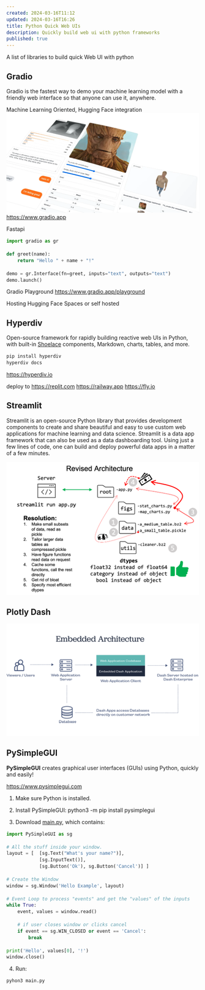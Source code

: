 ```yaml
---
created: 2024-03-16T11:12
updated: 2024-03-16T16:26
title: Python Quick Web UIs
description: Quickly build web ui with python frameworks
published: true
---
```


A list of libraries to build quick Web UI with python
## Gradio
Gradio is the fastest way to demo your machine learning model with a friendly web interface so that anyone can use it, anywhere.

Machine Learning Oriented, Hugging Face integration
![Pasted image 20240316113520.png](../../../public/assets/Pasted%20image%2020240316113520.png)
https://www.gradio.app

Fastapi


```python
import gradio as gr

def greet(name):
    return "Hello " + name + "!"

demo = gr.Interface(fn=greet, inputs="text", outputs="text")
demo.launch()
```

Gradio Playground 
https://www.gradio.app/playground

Hosting Hugging Face Spaces or self hosted

## Hyperdiv
Open-source framework for rapidly building reactive web UIs in Python, with built-in [Shoelace](https://shoelace.style/) components, Markdown, charts, tables, and more.

```sh
pip install hyperdiv
hyperdiv docs
```

https://hyperdiv.io

deploy to 
https://replit.com
https://railway.app
https://fly.io


## Streamlit
Streamlit is an open-source Python library that provides development components to create and share beautiful and easy to use custom web applications for machine learning and data science. Streamlit is a data app framework that can also be used as a data dashboarding tool. Using just a few lines of code, one can build and deploy powerful data apps in a matter of a few minutes.

![Pasted image 20240316154825.png](../../../public/assets/Pasted%20image%2020240316154825.png)
## Plotly Dash
![Pasted image 20240316154911.png](../../../public/assets/Pasted%20image%2020240316154911.png)

## PySimpleGUI
**PySimpleGUI** creates graphical user interfaces (GUIs) using Python, quickly and easily!

https://www.pysimplegui.com

1. Make sure Python is installed.
2. Install PySimpleGUI:
    python3 -m pip install pysimplegui

3. Download [main.py](https://901301.pysimplegui.work/main.py), which contains:
```python
import PySimpleGUI as sg
    
# All the stuff inside your window.
layout = [  [sg.Text("What's your name?")],
			[sg.InputText()],
			[sg.Button('Ok'), sg.Button('Cancel')] ]

# Create the Window
window = sg.Window('Hello Example', layout)

# Event Loop to process "events" and get the "values" of the inputs
while True:
	event, values = window.read()

	# if user closes window or clicks cancel
	if event == sg.WIN_CLOSED or event == 'Cancel':
		break

print('Hello', values[0], '!')
window.close()
``` 

4. Run:
```python
pyhon3 main.py
```